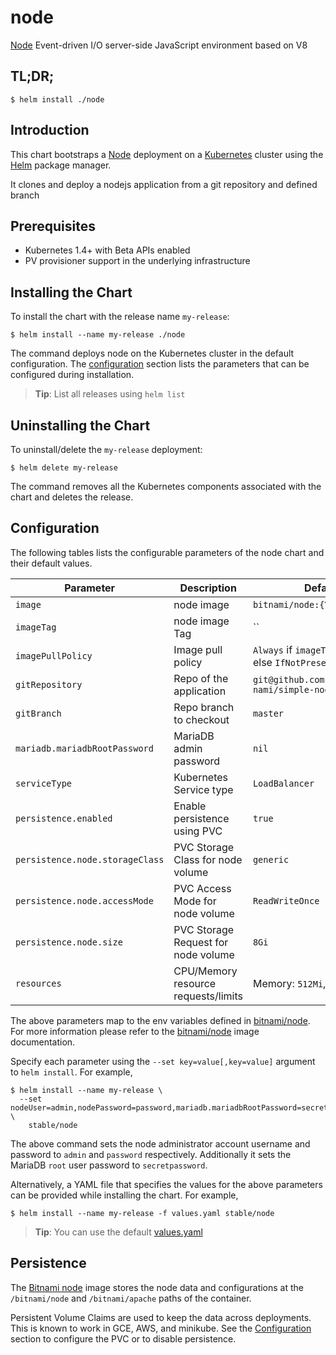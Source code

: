 # node

[Node](https://www.nodejs.org) Event-driven I/O server-side JavaScript environment based on V8

## TL;DR;

```console
$ helm install ./node
```

## Introduction

This chart bootstraps a [Node](https://github.com/bitnami/bitnami-docker-node) deployment on a [Kubernetes](http://kubernetes.io) cluster using the [Helm](https://helm.sh) package manager.

It clones and deploy a nodejs application  from a git repository and  defined branch 

## Prerequisites

- Kubernetes 1.4+ with Beta APIs enabled
- PV provisioner support in the underlying infrastructure

## Installing the Chart

To install the chart with the release name `my-release`:

```console
$ helm install --name my-release ./node
```

The command deploys node on the Kubernetes cluster in the default configuration. The [configuration](#configuration) section lists the parameters that can be configured during installation.

> **Tip**: List all releases using `helm list`

## Uninstalling the Chart

To uninstall/delete the `my-release` deployment:

```console
$ helm delete my-release
```

The command removes all the Kubernetes components associated with the chart and deletes the release.

## Configuration

The following tables lists the configurable parameters of the node chart and their default values.

|              Parameter               |               Description                |                         Default                         |
|--------------------------------------|------------------------------------------|---------------------------------------------------------|
| `image`                              | node image                               | `bitnami/node:{VERSION}`                                |
| `imageTag`                           | node image Tag                           | ``                                                      |
| `imagePullPolicy`                    | Image pull policy                        | `Always` if `imageTag` is `latest`, else `IfNotPresent` |
| `gitRepository`                      | Repo of the application                  | `git@github.com:jbianquetti-nami/simple-node-app.git`   |
| `gitBranch`                          | Repo branch to checkout                  | `master`                                                |
| `mariadb.mariadbRootPassword`        | MariaDB admin password                   | `nil`                                                   |
| `serviceType`                        | Kubernetes Service type                  | `LoadBalancer`                                          |
| `persistence.enabled`                | Enable persistence using PVC             | `true`                                                  |
| `persistence.node.storageClass`      | PVC Storage Class for node volume        | `generic`                                               |
| `persistence.node.accessMode`        | PVC Access Mode for node volume          | `ReadWriteOnce`                                         |
| `persistence.node.size`              | PVC Storage Request for node volume      | `8Gi`                                                   |
| `resources`                          | CPU/Memory resource requests/limits      | Memory: `512Mi`, CPU: `300m`                            |

The above parameters map to the env variables defined in [bitnami/node](http://github.com/bitnami/bitnami-docker-node). For more information please refer to the [bitnami/node](http://github.com/bitnami/bitnami-docker-node) image documentation.

Specify each parameter using the `--set key=value[,key=value]` argument to `helm install`. For example,

```console
$ helm install --name my-release \
  --set nodeUser=admin,nodePassword=password,mariadb.mariadbRootPassword=secretpassword \
    stable/node
```

The above command sets the node administrator account username and password to `admin` and `password` respectively. Additionally it sets the MariaDB `root` user password to `secretpassword`.

Alternatively, a YAML file that specifies the values for the above parameters can be provided while installing the chart. For example,

```console
$ helm install --name my-release -f values.yaml stable/node
```

> **Tip**: You can use the default [values.yaml](values.yaml)

## Persistence

The [Bitnami node](https://github.com/bitnami/bitnami-docker-node) image stores the node data and configurations at the `/bitnami/node` and `/bitnami/apache` paths of the container.

Persistent Volume Claims are used to keep the data across deployments. This is known to work in GCE, AWS, and minikube.
See the [Configuration](#configuration) section to configure the PVC or to disable persistence.
